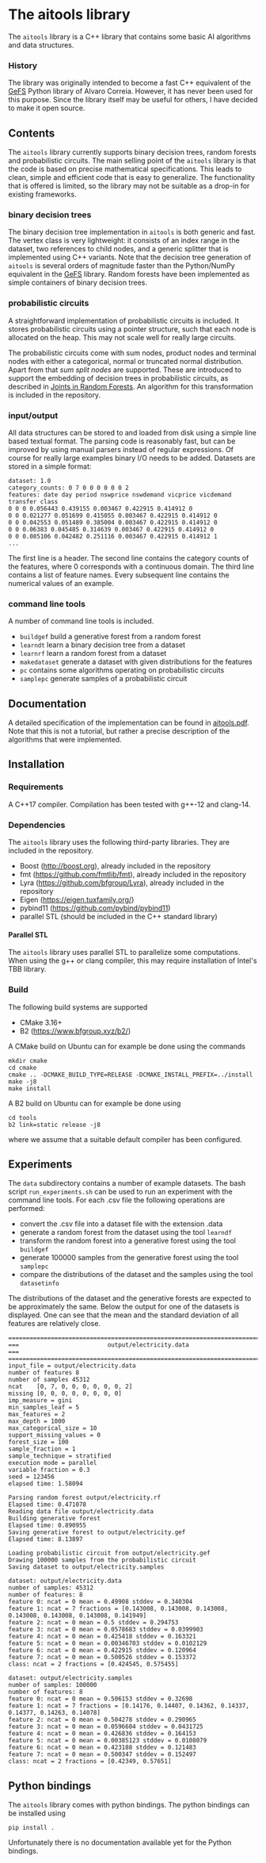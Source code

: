 # The aitools library
The `aitools` library is a C++ library that contains some basic AI algorithms and data structures.

### History
The library was originally intended to become a fast C++ equivalent of the
[GeFS](https://github.com/AlCorreia/GeFs) Python library of Alvaro Correia. However,
it has never been used for this purpose. Since the library itself may be useful for
others, I have decided to make it open source.

## Contents
The `aitools` library currently supports binary decision trees, random forests and
probabilistic circuits. The main selling point of the `aitools` library is that the code
is based on precise mathematical specifications. This leads to clean, simple and efficient
code that is easy to generalize. The functionality that is offered is limited, so the
library may not be suitable as a drop-in for existing frameworks.

### binary decision trees
The binary decision tree implementation in `aitools` is both generic and fast. The vertex class is
very lightweight: it consists of an index range in the dataset, two references to child
nodes, and a generic splitter that is implemented using C++ variants.
Note that the decision tree generation of `aitools` is several orders of magnitude faster
than the Python/NumPy equivalent in the [GeFS](https://github.com/AlCorreia/GeFs) library.
Random forests have been implemented as simple containers of binary decision trees.

### probabilistic circuits
A straightforward implementation of probabilistic circuits is included. It stores
probabilistic circuits using a pointer structure, such that each node is allocated on the
heap. This may not scale well for really large circuits.

The probabilistic circuits come
with sum nodes, product nodes and terminal nodes with either a categorical, normal or
truncated normal distribution. Apart from that _sum split nodes_ are supported. These
are introduced to support the embedding of decision trees in probabilistic circuits,
as described in [Joints in Random Forests](https://proceedings.neurips.cc/paper/2020/file/8396b14c5dff55d13eea57487bf8ed26-Paper.pdf).
An algorithm for this transformation is included in the repository.

### input/output
All data structures can be stored to and loaded from disk using a simple
line based textual format. The parsing code is reasonably fast, but can be
improved by using manual parsers instead of regular expressions.
Of course for really large examples binary I/O needs to be added.
Datasets are stored in a simple format:

```
dataset: 1.0
category_counts: 0 7 0 0 0 0 0 0 2
features: date day period nswprice nswdemand vicprice vicdemand transfer class
0 0 0 0.056443 0.439155 0.003467 0.422915 0.414912 0
0 0 0.021277 0.051699 0.415055 0.003467 0.422915 0.414912 0
0 0 0.042553 0.051489 0.385004 0.003467 0.422915 0.414912 0
0 0 0.06383 0.045485 0.314639 0.003467 0.422915 0.414912 0
0 0 0.085106 0.042482 0.251116 0.003467 0.422915 0.414912 1
...
```

The first line is a header. The second line contains the category counts
of the features, where 0 corresponds with a continuous domain.
The third line contains a list of feature names.
Every subsequent line contains the numerical values of an example.

### command line tools
A number of command line tools is included.

* `buildgef` build a generative forest from a random forest
* `learndt` learn a binary decision tree from a dataset
* `learnrf` learn a random forest from a dataset
* `makedataset` generate a dataset with given distributions for the features
* `pc` contains some algorithms operating on probabilistic circuits
* `samplepc` generate samples of a probabilistic circuit

## Documentation
A detailed specification of the implementation can be found in [aitools.pdf](https://github.com/wiegerw/aitools/blob/main/doc/aitools.pdf).
Note that this is not a tutorial, but rather a precise description of the algorithms
that were implemented.

## Installation 

### Requirements
A C++17 compiler. Compilation has been tested with g++-12 and clang-14.

### Dependencies
The `aitools` library uses the following third-party libraries. They are included in the repository.

* Boost (http://boost.org), already included in the repository
* fmt (https://github.com/fmtlib/fmt), already included in the repository
* Lyra (https://github.com/bfgroup/Lyra), already included in the repository
* Eigen (https://eigen.tuxfamily.org/)
* pybind11 (https://github.com/pybind/pybind11)
* parallel STL (should be included in the C++ standard library)

#### Parallel STL
The `aitools` library uses parallel STL to parallelize some computations.
When using the g++ or clang compiler, this may require installation of Intel's TBB library.

### Build
The following build systems are supported
* CMake 3.16+
* B2 (https://www.bfgroup.xyz/b2/)

A CMake build on Ubuntu can for example be done using the commands

```
mkdir cmake
cd cmake
cmake .. -DCMAKE_BUILD_TYPE=RELEASE -DCMAKE_INSTALL_PREFIX=../install
make -j8
make install
```

A B2 build on Ubuntu can for example be done using
```
cd tools
b2 link=static release -j8
```
where we assume that a suitable default compiler has been configured.

## Experiments

The `data` subdirectory contains a number of example datasets. The bash script
`run_experiments.sh` can be used to run an experiment with the command line tools.
For each .csv file the following operations are performed:

* convert the .csv file into a dataset file with the extension .data
* generate a random forest from the dataset using the tool `learndf`
* transform the random forest into a generative forest using the tool `buildgef`
* generate 100000 samples from the generative forest using the tool `samplepc`
* compare the distributions of the dataset and the samples using the tool `datasetinfo` 

The distributions of the dataset and the generative forests are expected to be
approximately the same. Below the output for one of the datasets is displayed.
One can see that the mean and the standard deviation of all features are relatively
close.

```
================================================================================
===                         output/electricity.data                          ===
================================================================================
input_file = output/electricity.data
number of features 8
number of samples 45312
ncat    [0, 7, 0, 0, 0, 0, 0, 0, 2]
missing [0, 0, 0, 0, 0, 0, 0, 0]
imp_measure = gini
min_samples_leaf = 5
max_features = 2
max_depth = 1000
max_categorical_size = 10
support_missing_values = 0
forest_size = 100
sample_fraction = 1
sample_technique = stratified
execution mode = parallel
variable fraction = 0.3
seed = 123456
elapsed time: 1.58094

Parsing random forest output/electricity.rf
Elapsed time: 0.471078
Reading data file output/electricity.data
Building generative forest
Elapsed time: 0.890955
Saving generative forest to output/electricity.gef
Elapsed time: 8.13897

Loading probabilistic circuit from output/electricity.gef
Drawing 100000 samples from the probabilistic circuit
Saving dataset to output/electricity.samples

dataset: output/electricity.data
number of samples: 45312
number of features: 8
feature 0: ncat = 0 mean = 0.49908 stddev = 0.340304
feature 1: ncat = 7 fractions = [0.143008, 0.143008, 0.143008, 0.143008, 0.143008, 0.143008, 0.141949]
feature 2: ncat = 0 mean = 0.5 stddev = 0.294753
feature 3: ncat = 0 mean = 0.0578683 stddev = 0.0399903
feature 4: ncat = 0 mean = 0.425418 stddev = 0.163321
feature 5: ncat = 0 mean = 0.00346703 stddev = 0.0102129
feature 6: ncat = 0 mean = 0.422915 stddev = 0.120964
feature 7: ncat = 0 mean = 0.500526 stddev = 0.153372
class: ncat = 2 fractions = [0.424545, 0.575455]

dataset: output/electricity.samples
number of samples: 100000
number of features: 8
feature 0: ncat = 0 mean = 0.506153 stddev = 0.32698
feature 1: ncat = 7 fractions = [0.14176, 0.14407, 0.14362, 0.14337, 0.14377, 0.14263, 0.14078]
feature 2: ncat = 0 mean = 0.504278 stddev = 0.290965
feature 3: ncat = 0 mean = 0.0596604 stddev = 0.0431725
feature 4: ncat = 0 mean = 0.426836 stddev = 0.164153
feature 5: ncat = 0 mean = 0.00385123 stddev = 0.0108079
feature 6: ncat = 0 mean = 0.423188 stddev = 0.121483
feature 7: ncat = 0 mean = 0.500347 stddev = 0.152497
class: ncat = 2 fractions = [0.42349, 0.57651]
```

## Python bindings
The `aitools` library comes with python bindings. The python bindings can be installed using

```
pip install .
```

Unfortunately there is no documentation available yet for the Python bindings.